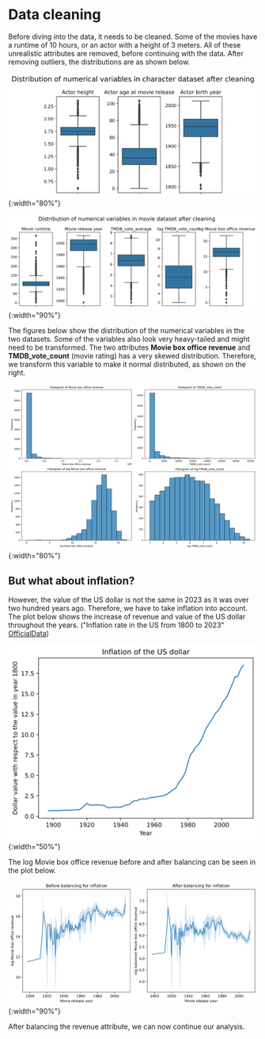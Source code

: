# Data cleaning

Before diving into the data, it needs to be cleaned. Some of the movies have a runtime of 10 hours, or an actor with a height of 3 meters. All of these unrealistic attributes are removed, before continuing with the data. After removing outliers, the distributions are as shown below.

![Character meta dataset before cleaning](figures/dist_and_clean/after_cleaning_character.png){:width="80%"}

![Character meta dataset before cleaning](figures/dist_and_clean/after_cleaning_movie.png){:width="90%"}

The figures below show the distribution of the numerical variables in the two datasets. Some of the variables also look very heavy-tailed and might need to be transformed. The two attributes **Movie box office revenue** and **TMDB_vote_count** (movie rating) has a very skewed distribution. Therefore, we transform this variable to make it normal distributed, as shown on the right.

![Movie box office revenue and TMDB_vote_count before and after log transformation](figures/dist_and_clean/log_transforms.png){:width="80%"}

## But what about inflation?

However, the value of the US dollar is not the same in 2023 as it was over two hundred years ago. Therefore, we have to take inflation into account. The plot below shows the increase of revenue and value of the US dollar throughout the years. ("Inflation rate in the US from 1800 to 2023" [OfficialData](https://www.officialdata.org/us/inflation/1800?amount=1))

![Inflation of the US dollar's effect on revenue](figures/dist_and_clean/inflation_rate.png){:width="50%"}

The log Movie box office revenue before and after balancing can be seen in the plot below.

![Inflation of the US dollar's effect on revenue](figures/dist_and_clean/inflation_plots.png){:width="90%"}

After balancing the revenue attribute, we can now continue our analysis.